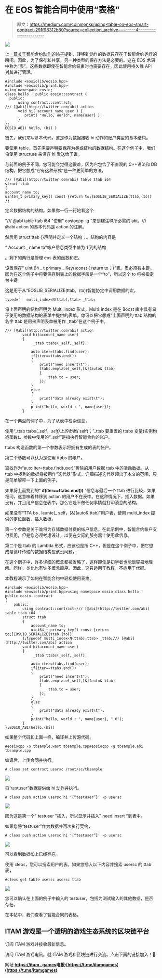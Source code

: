 # 在 EOS 智能合同中使用“表格”

> 原文：<https://medium.com/coinmonks/using-table-on-eos-smart-contract-291f98312b80?source=collection_archive---------4----------------------->

![](img/f408aa21e5ea04eacc1fab1efd82ca61.png)

[上一篇关于智能合约动作的帖子](/coinmonks/adding-action-to-eos-smart-contracts-85f6dcf2c841)提到，转移到动作的数据只存在于智能合约运行的瞬间。因此，为了保存和共享，另一种类型的保存方法是必要的。这在 EOS 术语中称为“表”。这些数据即使在智能合约结束时也需要存在，因此使用持久性 API 对其进行管理。

```
#include <eosiolib/eosio.hpp>
#include <eosiolib/print.hpp>
using namespace eosio;
class hello : public eosio::contract {
  public:
      using contract::contract;
/// [@abi](http://twitter.com/abi) action 
      void hi( account_name user ) {
         print( "Hello, World", name{user} );
      }
};
EOSIO_ABI( hello, (hi) )
```

首先，我们来写基本代码。这是作为数据接收 hi 动作的账户类型的基本结构。

要使用 table，首先需要声明要保存为类或结构的数据结构。在这个例子中，我们将使用 structure 来保存 hi 发送给了谁。

与前面的例子不同，您可能会觉得这很难，因为它包含了不直观的 C++语法和 DB 结构。把它想成“它有这种形式”是一种更简单的方法。

```
/// [@abi](http://twitter.com/abi) table ttab i64
struct ttab
{
account_name to;
uint64_t primary_key() const {return to;}EOSLIB_SERIALIZE(ttab,(to))
};
```

定义数据结构的结构。如果你一行一行地看这个

"/// @abi table ttab i64 "使用" eosiocpp -g "来创建注释所必需的 abi。/// @abi action 的基本代码是 action 的注解。

然后用 struct ttab {}声明并定义一个结构；。结构的内容是

" Account _ name to"帐户信息类型中值为 1 到的结构

。剩下的两行是管理 eos 表的函数和宏。

设置保存" uint 64 _ t primary _ Key()const { return to；}”表。表必须有主键。因为在这个例子中将要保存到表上的数据字段是一个“to”，所以这个 to 将被指定为主键。

这是用于从“EOSLIB_SERIALIZE(ttab，(to))智能协定中调用数据的宏。

```
typedef   multi_index<N(ttab),ttab> _ttab;
```

将上面声明的结构声明为 Multi_index 形式。Multi_index 是在 Boost 库中具有易于使用的数据结构的表单中提供的表单。你可以把它想成“上面声明的 ttab 结构的名字 ttab 是用来声明表单被用作 _ttab”在这个例子中。

```
/// [@abi](http://twitter.com/abi) action
        void hi(account_name user)
        {
             _ttab ttabs(_self,_self);

            auto iter=ttabs.find(user);
            if(iter==ttabs.end())
            {
                print("need insert\t"); 
                ttabs.emplace(_self,[&](auto& ttab)
                {
                    ttab.to = user;
                });
            }
            else
            {
                print("data already exist\t");
            }
            print("hello, world : ", name{user});
        }
```

在一个典型的例子中，为了从表中检索信息，

使用“_ttab ttabs(_self，_self)上的参数(_ self)；”_ttab 要重置的 ttabs 变量(实例构造函数)。参数中使用的“_self”是指执行智能合约的账户。

ttabs 构造函数的第一个参数表示将拥有生成的表的帐户。

第二个参数可以认为是使用 ttabs 的帐户。

查找作为“auto iter=ttabs.find(user)”传输的用户数据 ttab 中的活动数据。从 ttab 中找到的数据将被用作“迭代器”形式。详细描述迭代器超出了本文的范围，只是简单解释一下上面的例子，

如果将上面找到的“ **if(iter==ttabs.end())** ”信息与最后一个 ttab 进行比较，如果相同，这意味着转移到 action 的用户不在表中。在这种情况下，插入数据。如果没有，并且用户信息在表中，那么它是不做任何事情就打印消息的结构。

如果没有“TTA bs . launte(_ self，[&](auto& ttab)”用户表，使用 multi_index 提供的定位函数，插入数据。

第一个参数是关于谁将为存储数据付费的帐户信息。在此示例中，智能合约帐户支付费用，但是您必须考虑设计，以便在实际的服务器上使用此信息。

第二个是 ttab 的 Lambda 形式，应该也是指 C++，但是在这个例子中，把它想成是循环传递的数据结构应该没问题。

在这个例子中，许多详细的概念都被省略了，这样即使是初学者也能很容易地理解。同样，类比也有许多概念顺序。因此，这只适用于教程，不适用于代码。

本教程演示了如何在智能合约中轻松使用表格。

```
#include <eosiolib/eosio.hpp>
#include <eosiolib/print.hpp>using namespace eosio;class hello : public eosio::contract 
{
    public:
        using contract::contract;/// [@abi](http://twitter.com/abi) table ttab i64
        struct ttab
        {
            account_name to;
            uint64_t primary_key() const {return to;}EOSLIB_SERIALIZE(ttab,(to))
        };typedef multi_index<N(ttab),ttab> _ttab;/// [@abi](http://twitter.com/abi) action
        void hi(account_name user)
        {
             _ttab ttabs(_self,_self);

            auto iter=ttabs.find(user);
            if(iter==ttabs.end())
            {
                print("need insert\t"); 
                ttabs.emplace(_self,[&](auto& ttab)
                {
                    ttab.to = user;
                });
            }
            else
            {
                print("data already exist\t");
            }
            print("hello, world : ", name{user}, " 6");
        }
};EOSIO_ABI(hello,(hi))
```

如果整个代码和上面一样，编译并上传源代码。

```
#eosiocpp -o tbsample.wast tbsample.cpp#eosiocpp -g tbsample.abi tbsample.cpp
```

编译后，上传合同并执行。

```
# cleos set contract usersc /root/sc/tbsample
```

![](img/89c1a0cc9ec6ac762b67f3a8f2a0f3f0.png)

将“testuser”数据提供给 hi 动作并执行。

```
# cleos push action usersc hi ‘[“testuser”]’ -p usersc
```

![](img/f3ac362d71512c97a535e6b240c5744b.png)

因为这是第一个" testuser "插入，所以显示并插入" need insert "到表中。

如果您将“testuser”作为数据并再次执行契约，

```
# cleos push action usersc hi ‘[“testuser”]’ -p usersc
```

![](img/48d036adddf7795c5ee4ec9f2e8a3777.png)

可以看到数据如上已经存在。

使用 cleos，您可以搜索用户的表。如果您插入以下内容并搜索 usersc 的 ttab 表，

```
#cleos get table usersc usersc ttab
```

![](img/0c487665c86a0315c89e8e215f3de042.png)

您可以确认在上面的例子中输入的 testuser，包括为测试输入的其他数据，是否存在。

在本帖中，我们查看了智能合同的表格。

## ITAM 游戏是一个透明的游戏生态系统的区块链平台

订阅 ITAM 游戏并接收最新信息。

访问 ITAM 游戏电讯，就 ITAM 游戏和区块链进行交流。点击下面的链接加入！👫

网址:**[https://itam . games](https://itam.games)电报:[https://t.me/itamgames](https://t.me/itamgames)**